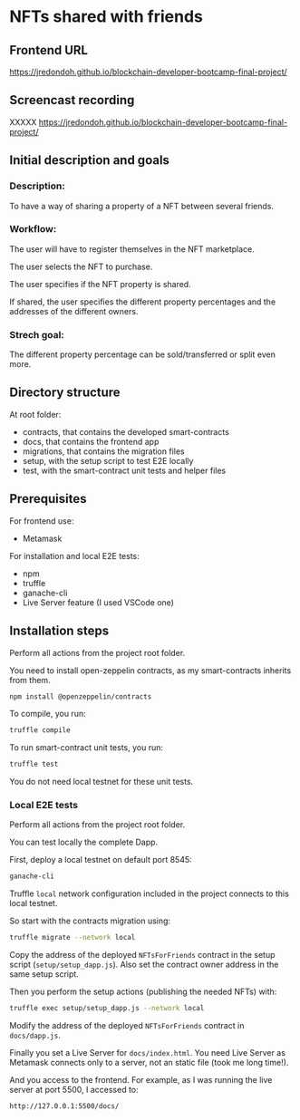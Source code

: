 # NFTs shared with friends

## Frontend URL

https://jredondoh.github.io/blockchain-developer-bootcamp-final-project/

## Screencast recording

XXXXX
https://jredondoh.github.io/blockchain-developer-bootcamp-final-project/

## Initial description and goals

### Description:

To have a way of sharing a property of a NFT between several friends.

### Workflow:

The user will have to register themselves in the NFT marketplace.

The user selects the NFT to purchase.

The user specifies if the NFT property is shared.

If shared, the user specifies the different property percentages and the addresses of the different owners.

### Strech goal:

The different property percentage can be sold/transferred or split even more.

## Directory structure

At root folder:
- contracts, that contains the developed smart-contracts
- docs, that contains the frontend app
- migrations, that contains the migration files
- setup, with the setup script to test E2E locally
- test, with the smart-contract unit tests and helper files

## Prerequisites

For frontend use:
- Metamask

For installation and local E2E tests:
- npm
- truffle
- ganache-cli
- Live Server feature (I used VSCode one)

## Installation steps

Perform all actions from the project root folder.

You need to install open-zeppelin contracts, as my smart-contracts inherits from them.

```bash
npm install @openzeppelin/contracts
```

To compile, you run:
```bash
truffle compile
```

To run smart-contract unit tests, you run:
```bash
truffle test
```
You do not need local testnet for these unit tests.

### Local E2E tests

Perform all actions from the project root folder.

You can test locally the complete Dapp.

First, deploy a local testnet on default port 8545:
```bash
ganache-cli
```

Truffle `local` network configuration included in the project connects to this local testnet.

So start with the contracts migration using:
```bash
truffle migrate --network local
```

Copy the address of the deployed `NFTsForFriends` contract in the setup script (`setup/setup_dapp.js`). Also set the contract owner address in the same setup script.

Then you perform the setup actions (publishing the needed NFTs) with:
```bash
truffle exec setup/setup_dapp.js --network local
```

Modify the address of the deployed `NFTsForFriends` contract in `docs/dapp.js`.

Finally you set a Live Server for `docs/index.html`. You need Live Server as Metamask connects only to a server, not an static file (took me long time!).

And you access to the frontend. For example, as I was running the live server at port 5500, I accessed to:
```
http://127.0.0.1:5500/docs/
```
